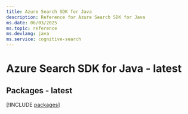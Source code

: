 ```yaml
---
title: Azure Search SDK for Java
description: Reference for Azure Search SDK for Java
ms.date: 06/03/2025
ms.topic: reference
ms.devlang: java
ms.service: cognitive-search
---
```

# Azure Search SDK for Java - latest
## Packages - latest
[!INCLUDE [packages](search-index.md)]